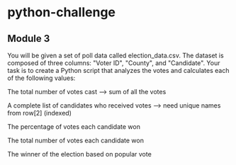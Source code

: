 # python-challenge
## Module 3

You will be given a set of poll data called election_data.csv. The dataset is composed of three columns: "Voter ID", "County", and "Candidate". Your task is to create a Python script that analyzes the votes and calculates each of the following values:

The total number of votes cast --> sum of all the votes

A complete list of candidates who received votes --> need unique names from row[2] (indexed)

The percentage of votes each candidate won

The total number of votes each candidate won

The winner of the election based on popular vote

